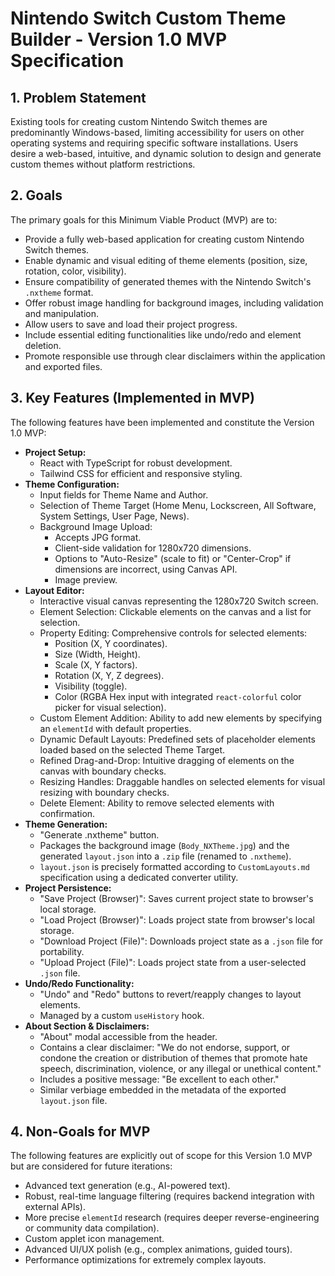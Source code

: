 # Nintendo Switch Custom Theme Builder - Version 1.0 MVP Specification

## 1. Problem Statement

Existing tools for creating custom Nintendo Switch themes are predominantly Windows-based, limiting accessibility for users on other operating systems and requiring specific software installations. Users desire a web-based, intuitive, and dynamic solution to design and generate custom themes without platform restrictions.

## 2. Goals

The primary goals for this Minimum Viable Product (MVP) are to:
*   Provide a fully web-based application for creating custom Nintendo Switch themes.
*   Enable dynamic and visual editing of theme elements (position, size, rotation, color, visibility).
*   Ensure compatibility of generated themes with the Nintendo Switch's `.nxtheme` format.
*   Offer robust image handling for background images, including validation and manipulation.
*   Allow users to save and load their project progress.
*   Include essential editing functionalities like undo/redo and element deletion.
*   Promote responsible use through clear disclaimers within the application and exported files.

## 3. Key Features (Implemented in MVP)

The following features have been implemented and constitute the Version 1.0 MVP:

*   **Project Setup:**
    *   React with TypeScript for robust development.
    *   Tailwind CSS for efficient and responsive styling.
*   **Theme Configuration:**
    *   Input fields for Theme Name and Author.
    *   Selection of Theme Target (Home Menu, Lockscreen, All Software, System Settings, User Page, News).
    *   Background Image Upload:
        *   Accepts JPG format.
        *   Client-side validation for 1280x720 dimensions.
        *   Options to "Auto-Resize" (scale to fit) or "Center-Crop" if dimensions are incorrect, using Canvas API.
        *   Image preview.
*   **Layout Editor:**
    *   Interactive visual canvas representing the 1280x720 Switch screen.
    *   Element Selection: Clickable elements on the canvas and a list for selection.
    *   Property Editing: Comprehensive controls for selected elements:
        *   Position (X, Y coordinates).
        *   Size (Width, Height).
        *   Scale (X, Y factors).
        *   Rotation (X, Y, Z degrees).
        *   Visibility (toggle).
        *   Color (RGBA Hex input with integrated `react-colorful` color picker for visual selection).
    *   Custom Element Addition: Ability to add new elements by specifying an `elementId` with default properties.
    *   Dynamic Default Layouts: Predefined sets of placeholder elements loaded based on the selected Theme Target.
    *   Refined Drag-and-Drop: Intuitive dragging of elements on the canvas with boundary checks.
    *   Resizing Handles: Draggable handles on selected elements for visual resizing with boundary checks.
    *   Delete Element: Ability to remove selected elements with confirmation.
*   **Theme Generation:**
    *   "Generate .nxtheme" button.
    *   Packages the background image (`Body_NXTheme.jpg`) and the generated `layout.json` into a `.zip` file (renamed to `.nxtheme`).
    *   `layout.json` is precisely formatted according to `CustomLayouts.md` specification using a dedicated converter utility.
*   **Project Persistence:**
    *   "Save Project (Browser)": Saves current project state to browser's local storage.
    *   "Load Project (Browser)": Loads project state from browser's local storage.
    *   "Download Project (File)": Downloads project state as a `.json` file for portability.
    *   "Upload Project (File)": Loads project state from a user-selected `.json` file.
*   **Undo/Redo Functionality:**
    *   "Undo" and "Redo" buttons to revert/reapply changes to layout elements.
    *   Managed by a custom `useHistory` hook.
*   **About Section & Disclaimers:**
    *   "About" modal accessible from the header.
    *   Contains a clear disclaimer: "We do not endorse, support, or condone the creation or distribution of themes that promote hate speech, discrimination, violence, or any illegal or unethical content."
    *   Includes a positive message: "Be excellent to each other."
    *   Similar verbiage embedded in the metadata of the exported `layout.json` file.

## 4. Non-Goals for MVP

The following features are explicitly out of scope for this Version 1.0 MVP but are considered for future iterations:

*   Advanced text generation (e.g., AI-powered text).
*   Robust, real-time language filtering (requires backend integration with external APIs).
*   More precise `elementId` research (requires deeper reverse-engineering or community data compilation).
*   Custom applet icon management.
*   Advanced UI/UX polish (e.g., complex animations, guided tours).
*   Performance optimizations for extremely complex layouts.

